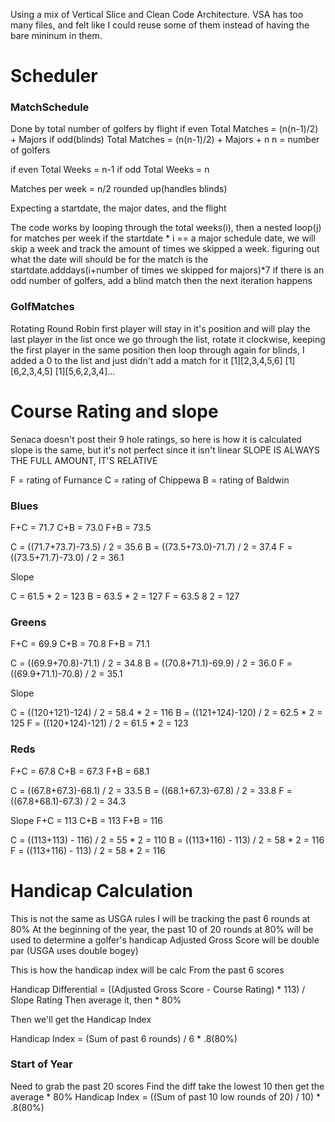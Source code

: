 Using a mix of Vertical Slice and Clean Code Architecture.  VSA has too many files, and felt like I could reuse some of them instead of having the bare mininum in them.

# Scheduler

### MatchSchedule

Done by total number of golfers by flight
if even
Total Matches = (n(n-1)/2) + Majors
if odd(blinds)
Total Matches = (n(n-1)/2) + Majors + n
n = number of golfers

if even
Total Weeks = n-1
if odd
Total Weeks = n

Matches per week = n/2 rounded up(handles blinds)

Expecting a startdate, the major dates, and the flight

The code works by looping through the total weeks(i), then a nested loop(j) for matches per week
if the startdate * i == a major schedule date, we will skip a week
and track the amount of times we skipped a week.
figuring out what the date will should be for the match is the startdate.adddays(i+number of times we skipped for majors)*7
if there is an odd number of golfers, add a blind match
then the next iteration happens

### GolfMatches

Rotating Round Robin
first player will stay in it's position and will play the last player in the list
once we go through the list, rotate it clockwise, keeping the first player in the same position
then loop through again
for blinds, I added a 0 to the list and just didn't add a match for it
[1][2,3,4,5,6]
[1][6,2,3,4,5]
[1][5,6,2,3,4]...



# Course Rating and slope
Senaca doesn't post their 9 hole ratings, so here is how it is calculated
slope is the same, but it's not perfect since it isn't linear
SLOPE IS ALWAYS THE FULL AMOUNT, IT'S RELATIVE

F = rating of Furnance
C = rating of Chippewa
B = rating of Baldwin

### Blues

F+C = 71.7
C+B = 73.0
F+B = 73.5

C = ((71.7+73.7)-73.5) / 2 = 35.6
B = ((73.5+73.0)-71.7) / 2 = 37.4
F = ((73.5+71.7)-73.0) / 2 = 36.1

Slope 

C = 61.5 * 2 = 123
B = 63.5 * 2 = 127
F = 63.5 8 2 = 127

### Greens

F+C = 69.9
C+B = 70.8
F+B = 71.1

C = ((69.9+70.8)-71.1) / 2 = 34.8
B = ((70.8+71.1)-69.9) / 2 = 36.0
F = ((69.9+71.1)-70.8) / 2 = 35.1

Slope

C = ((120+121)-124) / 2 = 58.4 * 2 = 116
B = ((121+124)-120) / 2 = 62.5 * 2 = 125
F = ((120+124)-121) / 2 = 61.5 * 2 = 123

### Reds

F+C = 67.8
C+B = 67.3
F+B = 68.1

C = ((67.8+67.3)-68.1) / 2 = 33.5
B = ((68.1+67.3)-67.8) / 2 = 33.8
F = ((67.8+68.1)-67.3) / 2 = 34.3

Slope
F+C = 113
C+B = 113
F+B = 116

C = ((113+113) - 116) / 2 = 55 * 2 = 110 
B = ((113+116) - 113) / 2 = 58 * 2 = 116
F = ((113+116) - 113) / 2 = 58 * 2 = 116

# Handicap Calculation

This is not the same as USGA rules
I will be tracking the past 6 rounds at 80%
At the beginning of the year, the past 10 of 20 rounds at 80% will be used to determine a golfer's handicap
Adjusted Gross Score will be double par (USGA uses double bogey)

This is how the handicap index will be calc
From the past 6 scores

Handicap Differential = ((Adjusted Gross Score - Course Rating) * 113) / Slope Rating
Then average it, then * 80%

Then we'll get the Handicap Index

Handicap Index = (Sum of past 6 rounds) / 6 * .8(80%)

### Start of Year

Need to grab the past 20 scores
Find the diff
take the lowest 10
then get the average * 80%
Handicap Index = ((Sum of past 10 low rounds of 20) / 10) * .8(80%)
